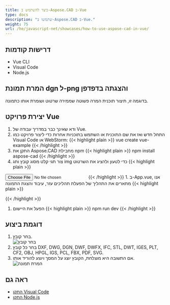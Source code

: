 ```yaml
---
title: כיצד להשתמש ב-Aspose.CAD ב-Vue
type: docs
description: "שתמשו ב-Aspose.CAD ב-Vue."
weight: 75
url: /he/javascript-net/showcases/how-to-use-aspose-cad-in-vue/
---
```


## דרישות קודמות
- Vue CLI
- Visual Code
- Node.js

## המרת תמונת dgn ל-png והצגתה בדפדפן

בדוגמה זו, תיצור תוכנית המרה פשוטה שממירה שרטוט ושומרת אותו כתמונה.

## יצירת פרויקט Vue

1. ודא שאינך כבר במדריך עבודה של Vue.
1. התחל חדש ואז את שם התוכנית או השתמש בתוכניות אחרות כדי ליצור פרויקט כמו Visual Code או WebStorm:
{{< highlight plain >}}
vue create vue-example
{{< /highlight >}}
1. התקן את Aspose.CAD מחבילת npm
{{< highlight plain >}}
npm install aspose-cad
{{< /highlight >}}
1. צור תגי קלט מסוג קובץ ותג img כדי לטעון ולהציג את השרטוט
{{< highlight plain >}}
<input id="file" type="file">
<img id="image" />
{{< /highlight >}}
1. ב-App.vue, אנו מתארים את התהליך של הפעלת תהליכים עזר, עיבוד והצגת התמונה
{{< highlight plain >}}
<script>
import {Drawing, PngOptions} from "aspose-cad";

export default{
  beforeCreate: function () {
    //נדרש להתחלת תהליך ההרכבה
    let recaptchaScript = document.createElement('script')
    recaptchaScript.setAttribute('src', '/node_modules/aspose-cad/dotnet.js')
    document.head.appendChild(recaptchaScript)

    let dotnet;
  },
  mounted() {
    window.addEventListener('load', this.onWindowLoad)
  },
  methods: {
    async onWindowLoad() {
      
      console.log("טוען WASM...");
      await dotnet.boot();
      console.log("WASM נטען");

      document.querySelector('input').addEventListener('change', function() {
            const reader = new FileReader();
            reader.onload = function() {

              let arrayBuffer = this.result;
              let array = new Uint8Array(arrayBuffer);

              // טען
              let file = Image.load(array);
              console.log(file);

              // שמור
              let exportedFilePromise = Image.save(array, new PngOptions());
              exportedFilePromise.then(exportedFile => {
                console.log(exportedFile);

                let urlCreator = window.URL || window.webkitURL;
                let blob = new Blob([exportedFile], { type: 'application/octet-stream' });
                let imageUrl = urlCreator.createObjectURL(blob);
                document.querySelector("#image").src = imageUrl;
              });
            }

            reader.readAsArrayBuffer(this.files[0]);
          },
          false);
    },
  },
}
</script>

<template>
  <header>
    <img alt="לוגו Vue" class="logo" src="./assets/logo.svg" width="125" height="125" />
    <p>דוגמה ל-aspose.cad עבור Vue.</p>
  </header>

  <main>
    <input id="file" type="file">
    <br/>
    <img id="image" />
  </main>
</template>

<style scoped>
header {
  line-height: 1.5;
}
main{
  text-align: center;
}

.logo {
  display: block;
  margin: 0 auto 2rem;
}

@media (min-width: 1024px) {
  header {
    display: flex;
    place-items: center;
    padding-right: calc(var(--section-gap) / 2);
  }


  header .wrapper {
    display: flex;
    place-items: flex-start;
    flex-wrap: wrap;
  }
}
</style>
{{< /highlight >}}
1. הפעל את היישום
{{< highlight plain >}}
npm run dev
{{< /highlight >}}

## דוגמת ביצוע

1. בחר קובץ.<br>
![בחר קובץ](/cad/_assets/javascript-net/vue/choose-file.png)<br>
1. בחר כל קובץ DXF, DWG, DGN, DWF, DWFX, IFC, STL, DWT, IGES, PLT, CF2, OBJ, HPGL, IGS, PCL, FBX, PDF, SVG.
1. אם התשובה היא מוצלחת, הקובץ יוצג על המסך ויוצע להוריד אותו.<br>
![המרת תמונה](/cad/_assets/javascript-net/vue/convert-image.png)<br>

## ראה גם

- [התקן Visual Code](https://code.visualstudio.com/)
- [התקן Node.js](https://nodejs.org/en/)
